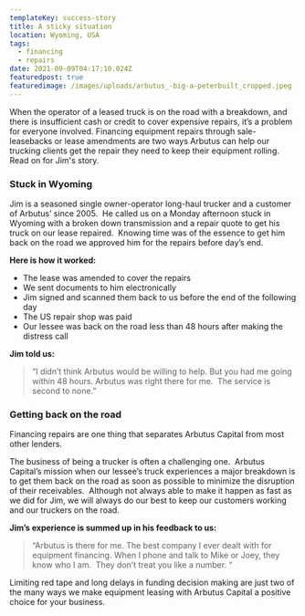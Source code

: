```yaml
---
templateKey: success-story
title: A sticky situation
location: Wyoming, USA
tags:
  - financing
  - repairs
date: 2021-09-09T04:17:10.024Z
featuredpost: true
featuredimage: /images/uploads/arbutus_-big-a-peterbuilt_cropped.jpeg
---
```

When the operator of a leased truck is on the road with a breakdown, and there is insufficient cash or credit to cover expensive repairs, it’s a problem for everyone involved. Financing equipment repairs through sale-leasebacks or lease amendments are two ways Arbutus can help our trucking clients get the repair they need to keep their equipment rolling. Read on for Jim's story.

### **Stuck in Wyoming**

Jim is a seasoned single owner-operator long-haul trucker and a customer of Arbutus’ since 2005.  He called us on a Monday afternoon stuck in Wyoming with a broken down transmission and a repair quote to get his truck on our lease repaired.  Knowing time was of the essence to get him back on the road we approved him for the repairs before day’s end.

**Here is how it worked:**

* The lease was amended to cover the repairs
* We sent documents to him electronically
* Jim signed and scanned them back to us before the end of the following day  
* The US repair shop was paid
* Our lessee was back on the road less than 48 hours after making the distress call

**Jim told us:**

> “I didn’t think Arbutus would be willing to help. But you had me going within 48 hours. Arbutus was right there for me.  The service is second to none.”

### **Getting back on the road**

Financing repairs are one thing that separates Arbutus Capital from most other lenders. 

The business of being a trucker is often a challenging one.  Arbutus Capital’s mission when our lessee’s truck experiences a major breakdown is to get them back on the road as soon as possible to minimize the disruption of their receivables.  Although not always able to make it happen as fast as we did for Jim, we will always do our best to keep our customers working and our truckers on the road.

**Jim’s experience is summed up in his feedback to us:**

> “Arbutus is there for me. The best company I ever dealt with for equipment financing. When I phone and talk to Mike or Joey, they know who I am.  They don’t treat you like a number. “

Limiting red tape and long delays in funding decision making are just two of the many ways we make equipment leasing with Arbutus Capital a positive choice for your business.